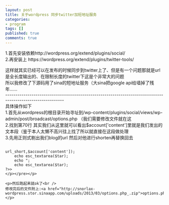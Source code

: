 ```yaml
---
layout: post
title: 关于wordpress 同步twitter加短地址服务
categories:
- program
tags: []
published: true
comments: true
---
```

<p>1.首先安装依赖http://wordpress.org/extend/plugins/social/<br />
2.再安装上 https://wordpress.org/extend/plugins/twitter-tools/</p>

<p>这样就其实已经可以在发布的时候同步到twitter上了、但是有一个问题那就是url是全长度输出的、在限制长度的twitter下这是个非常大的问题<br />
所以我修改了下源码用了sina的短地址服务（大sina把google api给墙掉了残年……<br />
-----------------------------------------------------------------------------------------------------------<br />
具体操作如下<br />
1.首先从wordpress的根目录开始寻址到/wp-content/plugins/social/views/wp-admin/post/broadcast/options.php （我们需要修改文件就在这<br />
2.找到第70行 其实我们从这里就可以看出$account['content']里就是我们发出的文本段（鉴于本人太懒不高兴往上找了所以就直接在这段做处理<br />
3.先用正则式剔出我们blog的url 然后对他进行shorten再替换回去

```

url_short,$account['content']);
    echo esc_textarea($tar);
	echo "; 
	echo esc_textarea($tar); 
?>>
</p></pre></p>

<p>然后跑起来就ok了<br />
修改完后的文件附上:<a href="http://snorlax-wordpress.stor.sinaapp.com/uploads/2013/03/options.php_.zip">options.php</a></p>

```
